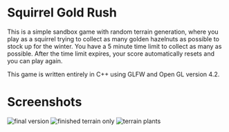 # Squirrel Gold Rush
This is a simple sandbox game with random terrain generation, where you play
as a squirrel trying to collect as many golden hazelnuts as possible to stock
up for the winter. You have a 5 minute time limit to collect as many as possible.
After the time limit expires, your score automatically resets and you can play again.

This game is written entirely in C++ using GLFW and Open GL version 4.2.

# Screenshots
![final version](https://github.com/luksii/squirrel-gold-rush/blob/master/screenshots/FINAL.png)
![finished terrain only](https://github.com/luksii/squirrel-gold-rush/blob/master/screenshots/finished_terrain.png)
![terrain plants](https://github.com/luksii/squirrel-gold-rush/blob/master/screenshots/terrain_vegetation.png)
